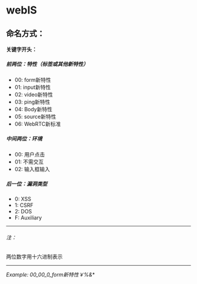 webIS
=====

命名方式：
-----

#### 关键字开头：

##### 前两位：特性（标签或其他新特性）

* 00: form新特性
* 01: input新特性
* 02: video新特性
* 03: ping新特性
* 04: Body新特性
* 05: source新特性
* 06: WebRTC新标准

##### 中间两位：环境

* 00: 用户点击
* 01: 不需交互
* 02: 输入框输入

##### 后一位：漏洞类型

* 0: XSS
* 1: CSRF
* 2: DOS
* F: Auxiliary

-----

###### 注：

两位数字用十六进制表示

------

*Example: 00_00_0_form新特性￥%&**





